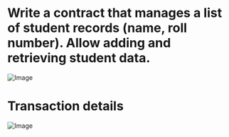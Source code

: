 # Write a contract that manages a list of student records (name, roll number). Allow adding and retrieving student data.
![Image](https://github.com/user-attachments/assets/2fade461-2350-4912-8888-1a15d1689225)
# Transaction details 
![Image](https://github.com/user-attachments/assets/9a0d687a-8faf-4810-a284-1309432a28a7)
